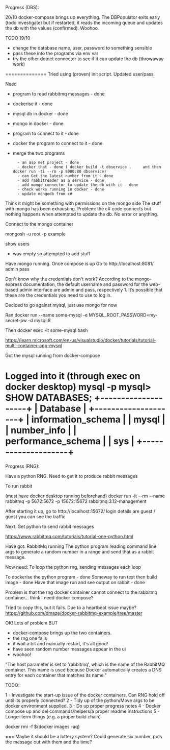 Progress (DBS):


20/10
docker-compose brings up everything. The DBPopulator exits early (todo investigate) but if restarted, it reads the incoming queue and updates the db with the values (confirmed). Woohoo.



TODO 19/10

- change the database name, user, password to something sensible
- pass these into the programs via env var
- try the other dotnet connector to see if it can update the db (throwaway work)








==============
Tried using (proven) init script. Updated user/pass.


Need
- program to read rabbitmq messages - done
- dockerise it - done
- mysql db in docker - done
- mongo in docker - done
- program to connect to it - done
- docker the program to connect to it - done
- merge the two programs

        - an asp net project - done
        - docker that - done ( docker build -t dbservice .     and then docker run -ti --rm -p 8080:80 dbservice)
        - can Get the latest number from it - done
        - add rabbitreader as a service - done
        - add mongo connector to update the db with it - done
        - check works running in docker - done
        - update mongodb from c#


Think it might be something with permissions on the mongo side
The stuff with mongo has been exhausting. Problem: the c# code connects but nothing happens when attempted to update the db. No error or anything.

Connect to the mongo container

mongosh -u root -p example

show users
- was empty so attempted to add stuff






Have mongo running. Once compose is up
Go to http://localhost:8081/
admin pass

Don't know why the credentials don't work? According to the mongo-express documentation, the default username and password for the web-based admin interface are admin and pass, respectively 1. It’s possible that these are the credentials you need to use to log in.


Decided to go against mysql, just use mongo for now


Ran
docker run --name some-mysql -e MYSQL_ROOT_PASSWORD=my-secret-pw -d mysql:8 

Then
docker exec -it some-mysql bash

https://learn.microsoft.com/en-us/visualstudio/docker/tutorials/tutorial-multi-container-app-mysql

Got the mysql running from docker-compose

Logged into it (through exec on docker desktop)
mysql -p
mysql> SHOW DATABASES;
+--------------------+
| Database           |
+--------------------+
| information_schema |
| mysql              |
| number_info        |
| performance_schema |
| sys                |
+--------------------+
=================================
Progress (RNG):

Have a python RNG.
Need to get it to produce rabbit messages

To run rabbit

(must have docker desktop running beforehand)
docker run -it --rm --name rabbitmq -p 5672:5672 -p 15672:15672 rabbitmq:3.12-management

After starting it up, go to http://localhost:15672/
login details are guest / guest
you can see the traffic

Next:
Get python to send rabbit messages

https://www.rabbitmq.com/tutorials/tutorial-one-python.html

Have got:
RabbitMq running
The python program reading command line args to generate a random number in a range and send that as a rabbit message.

Now need:
To loop the python rng, sending messages each loop

To dockerise the python program - done
Someway to run test then build image - done
Have that image run and see output on rabbit - done




Problem is that the rng docker container cannot connect to the rabbitmq container... think I need docker compose?

Tried to copy this, but it fails. Due to a heartbeat issue maybe? https://github.com/dmaze/docker-rabbitmq-example/tree/master


OK! Lots of problem BUT

- docker-compose brings up the two containers.
- the rng one fails
- if wait a bit and manually restart, it's all good!
- have seen random number messages appear in the ui
- woohoo!

"The host parameter is set to 'rabbitmq', which is the name of the RabbitMQ container. This name is used because Docker automatically creates a DNS entry for each container that matches its name."


TODO::

1 - Investigate the start-up issue of the docker containers. Can RNG hold off until its properly connected?
2 - Tidy up of the python/Move args to be docker environment supplied.
3 - Do up proper progress notes
4 - Docker compose up and del commands/helpers/a proper readme instructions
5 - Longer term things (e.g. a proper build chain)

docker rmi -f $(docker images -aq)

===
Maybe it should be a lottery system? Could generate six number, puts the message out with them and the time?